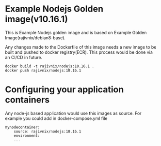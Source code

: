 # Example Nodejs Golden image(v10.16.1)
This is Example Nodejs golden image and is based on Example Golden Image(rajivnix/debian8-base).

Any changes made to the Dockerfile of this image needs a new image to be built and
pushed to docker registry(ECR). This process would be done via an CI/CD in future.

```
docker build -t rajivnix/nodejs:10.16.1 .
docker push rajivnix/nodejs:10.16.1
```

# Configuring your application containers
Any node-js based application would use this images as source. For example you could add
in docker-compose.yml file

```
mynodecontainer:
    source: rajivnix/nodejs:10.16.1
    environment:
    ...
```
